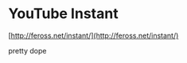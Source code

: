 <!--
id: 1099305838
link: http://tumblr.atmos.org/post/1099305838/youtube-instant
slug: youtube-instant
date: Fri Sep 10 2010 16:30:31 GMT-0700 (PDT)
publish: 2010-09-010
tags: 
title: YouTube Instant
-->


YouTube Instant
===============

[http://feross.net/instant/](http://feross.net/instant/)

pretty dope


